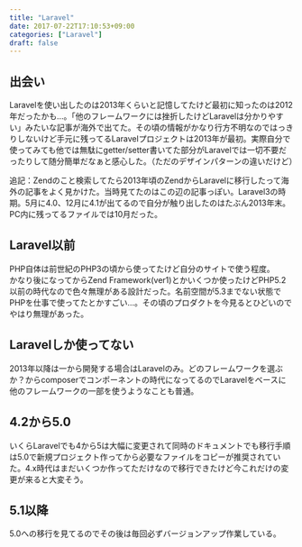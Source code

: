 ```yaml
---
title: "Laravel"
date: 2017-07-22T17:10:53+09:00
categories: ["Laravel"]
draft: false
---
```


## 出会い
Laravelを使い出したのは2013年くらいと記憶してたけど最初に知ったのは2012年だったかも…。「他のフレームワークには挫折したけどLaravelは分かりやすい」みたいな記事が海外で出てた。その頃の情報がかなり行方不明なのではっきりしないけど手元に残ってるLaravelプロジェクトは2013年が最初。実際自分で使ってみても他では無駄にgetter/setter書いてた部分がLaravelでは一切不要だったりして随分簡単だなぁと感心した。（ただのデザインパターンの違いだけど）

追記：Zendのこと検索してたら2013年頃のZendからLaravelに移行したって海外の記事をよく見かけた。当時見てたのはこの辺の記事っぽい。Laravel3の時期。5月に4.0、12月に4.1が出てるので自分が触り出したのはたぶん2013年末。PC内に残ってるファイルでは10月だった。

## Laravel以前
PHP自体は前世紀のPHP3の頃から使ってたけど自分のサイトで使う程度。  
かなり後になってからZend Framework(ver1)とかいくつか使ったけどPHP5.2以前の時代なので色々無理がある設計だった。名前空間が5.3までない状態でPHPを仕事で使ってたとかすごい…。その頃のプロダクトを今見るとひどいのでやはり無理があった。

## Laravelしか使ってない
2013年以降は一から開発する場合はLaravelのみ。どのフレームワークを選ぶか？からcomposerでコンポーネントの時代になってるのでLaravelをベースに他のフレームワークの一部を使うようなことも普通。

## 4.2から5.0
いくらLaravelでも4から5は大幅に変更されて同時のドキュメントでも移行手順は5.0で新規プロジェクト作ってから必要なファイルをコピーが推奨されていた。4.x時代はまだいくつか作ってただけなので移行できたけど今これだけの変更が来ると大変そう。

## 5.1以降
5.0への移行を見てるのでその後は毎回必ずバージョンアップ作業している。
